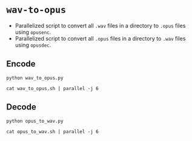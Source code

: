 # `wav-to-opus`

- Parallelized script to convert all `.wav` files in a directory to `.opus` files using `opusenc`.
- Parallelized script to convert all `.opus` files in a directory to `.wav` files using `opusdec`.

## Encode

```shell
python wav_to_opus.py

cat wav_to_opus.sh | parallel -j 6
```

## Decode

```shell
python opus_to_wav.py

cat opus_to_wav.sh | parallel -j 6
```
